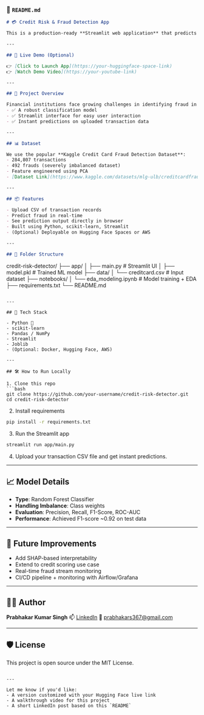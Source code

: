 ### 📄 `README.md`

```markdown
# 💳 Credit Risk & Fraud Detection App

This is a production-ready **Streamlit web application** that predicts the likelihood of a **credit card transaction being fraudulent** using a trained machine learning model. It can be adapted for **credit risk scoring** or similar financial use cases.

---

## 🚀 Live Demo (Optional)

👉 [Click to Launch App](https://your-huggingface-space-link)  
👉 [Watch Demo Video](https://your-youtube-link)

---

## 🧠 Project Overview

Financial institutions face growing challenges in identifying fraud in real-time. This project tackles that using:
- ✅ A robust classification model
- ✅ Streamlit interface for easy user interaction
- ✅ Instant predictions on uploaded transaction data

---

## 📊 Dataset

We use the popular **Kaggle Credit Card Fraud Detection Dataset**:
- 284,807 transactions
- 492 frauds (severely imbalanced dataset)
- Feature engineered using PCA
- [Dataset Link](https://www.kaggle.com/datasets/mlg-ulb/creditcardfraud)

---

## 📦 Features

- Upload CSV of transaction records
- Predict fraud in real-time
- See prediction output directly in browser
- Built using Python, scikit-learn, Streamlit
- (Optional) Deployable on Hugging Face Spaces or AWS

---

## 📁 Folder Structure

```

credit-risk-detector/
├── app/
│   ├── main.py            # Streamlit UI
│   ├── model.pkl          # Trained ML model
├── data/
│   └── creditcard.csv     # Input dataset
├── notebooks/
│   └── eda\_modeling.ipynb # Model training + EDA
├── requirements.txt
└── README.md

````

---

## 🧪 Tech Stack

- Python 🐍  
- scikit-learn  
- Pandas / NumPy  
- Streamlit  
- Joblib  
- (Optional: Docker, Hugging Face, AWS)

---

## 🛠️ How to Run Locally

1. Clone this repo  
```bash
git clone https://github.com/your-username/credit-risk-detector.git
cd credit-risk-detector
````

2. Install requirements

```bash
pip install -r requirements.txt
```

3. Run the Streamlit app

```bash
streamlit run app/main.py
```

4. Upload your transaction CSV file and get instant predictions.

---

## 📈 Model Details

* **Type**: Random Forest Classifier
* **Handling Imbalance**: Class weights
* **Evaluation**: Precision, Recall, F1-Score, ROC-AUC
* **Performance**: Achieved F1-score \~0.92 on test data

---

## 🎯 Future Improvements

* Add SHAP-based interpretability
* Extend to credit scoring use case
* Real-time fraud stream monitoring
* CI/CD pipeline + monitoring with Airflow/Grafana

---

## 🧑‍💼 Author

**Prabhakar Kumar Singh**
📫 [LinkedIn](https://www.linkedin.com/in/prabhakars367/)
📧 [prabhakars367@gmail.com](mailto:prabhakars367@gmail.com)

---

## 🛡️ License

This project is open source under the MIT License.

```

---

Let me know if you'd like:
- A version customized with your Hugging Face live link  
- A walkthrough video for this project  
- A short LinkedIn post based on this `README`
```
